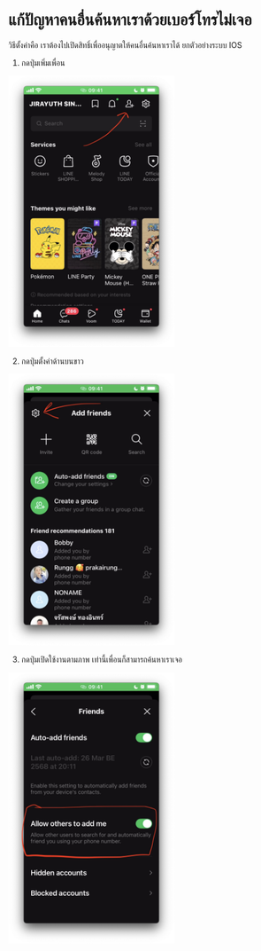 # แก้ปัญหาคนอื่นค้นหาเราด้วยเบอร์โทรไม่เจอ 

วิธีตั้งค่าคือ เราต้องไปเปิดสิทธิ์เพื่ออนุญาตให้คนอื่นค้นหาเราได้ ยกตัวอย่างระบบ IOS

1. กดปุ่มเพิ่มเพื่อน

<img src="/posts/allow-others-to-find-you-by-your-phone-number/image-1.jpg" width="300" />

2. กดปุ่มตั้งค่าด้านบนขาว

<img src="/posts/allow-others-to-find-you-by-your-phone-number/image-2.jpg" width="300" />

3. กดปุ่มเปิดใช้งานตามภาพ เท่านี้เพื่อนก็สามารถค้นหาเราเจอ

<img src="/posts/allow-others-to-find-you-by-your-phone-number/image-3.jpg" width="300" />
